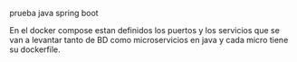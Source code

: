 prueba java spring boot 

En el docker compose estan definidos los puertos y los servicios que se van a levantar tanto de BD como microservicios en java y cada micro tiene su dockerfile.
